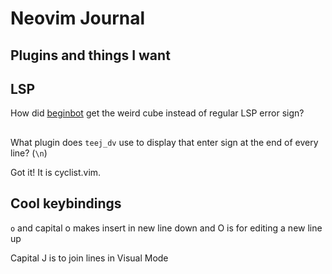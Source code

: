 # Neovim Journal

## Plugins and things I want

## LSP

How did [beginbot](https://twitch.tv/beginbot) get the weird cube instead of regular LSP error sign?

##

What plugin does `teej_dv` use to display that enter sign at the end of every line? (`\n`)

Got it! It is cyclist.vim.

## Cool keybindings

`o` and capital o makes insert in new line down and O is for editing a new line up

Capital J is to join lines in Visual Mode
